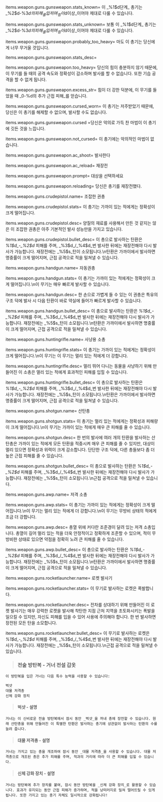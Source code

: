 items.weapon.guns.gunsweapon.stats_known=
이 _%1$d단계_ 총기는 _%2$d-%3$d의 피해_를 입히며 _힘이 %4$d이상_이어야 제대로 다룰 수 있습니다.

items.weapon.guns.gunsweapon.stats_unknown=
보통 이 _%1$d단계_ 총기는 _%2$d-%3$d의 피해_를 입히며 _힘이 %4$d이상_이어야 제대로 다룰 수 있습니다.

items.weapon.guns.gunsweapon.probably_too_heavy=
마도 이 총기는 당신에게 너무 무거울 것입니다.

items.weapon.guns.gunsweapon.stats_desc=

items.weapon.guns.gunsweapon.too_heavy=
당신의 힘이 충분하지 않기 때문에, 이 무기를 들 때의 공격 속도와 정확성이 감소하며 발사를 할 수 없습니다. 또한 기습 공격을 할 수 없게 됩니다.

items.weapon.guns.gunsweapon.excess_str=
힘이 더 강한 덕분에, 이 무기를 들었을 때 _0-%d의 추가 근접 피해_를 얻습니다.

items.weapon.guns.gunsweapon.cursed_worn=
이 총기는 저주받았기 때문에, 당신은 이 총기를 해제할 수 없으며, 발사할 수도 없습니다.

items.weapon.guns.gunsweapon.cursed
=당신은 악의로 가득 찬 마법이 이 총기에 깃든 것을 느낍니다.

items.weapon.guns.gunsweapon.not_cursed=
이 총기에는 악의적인 마법이 없습니다.

items.weapon.guns.gunsweapon.ac_shoot=
발사한다

items.weapon.guns.gunsweapon.ac_reload=
재장전

items.weapon.guns.gunsweapon.prompt=
대상을 선택하세요

items.weapon.guns.gunsweapon.reloading=
당신은 총기를 재장전했다.



items.weapon.guns.crudepistol.name=
조잡한 권총

items.weapon.guns.crudepistol.stats=
이 총기는 가까이 있는 적에게는 정확성이 크게 떨어집니다.

items.weapon.guns.crudepistol.desc=
양질의 재료를 사용해서 만든 것 같지는 않은 이 조잡한 권총은 아주 기본적인 발사 성능만을 가지고 있습니다.

items.weapon.guns.crudepistol.bullet_desc=
이 총으로 발사하는 탄환은 _%1$d_-_%2$d_ 피해를 주며, _%3$d_/_%4$d_번 발사한 뒤에는 재장전해야 다시 발사가 가능합니다. 재장전에는 _%5$s_턴이 소모됩니다.\n탄환은 가까이에서 발사하면 명중률이 크게 떨어지며, 근접 공격으로 적을 밀쳐낼 수 있습니다.



items.weapon.guns.handgun.name=
자동권총

items.weapon.guns.handgun.stats=
이 총기는 가까이 있는 적에게는 정확성이 크게 떨어집니다.\n이 무기는 매우 빠르게 발사할 수 있습니다.

items.weapon.guns.handgun.desc=
한 손으로 가볍게 들 수 있는 이 권총은 특유의 구조 덕에 발사 시 다음 탄환이 바로 약실에 들어가 빠르게 발사할 수 있습니다.

items.weapon.guns.handgun.bullet_desc=
이 총으로 발사하는 탄환은 _%1$d_-_%2$d_ 피해를 주며, _%3$d_/_%4$d_번 발사한 뒤에는 재장전해야 다시 발사가 가능합니다. 재장전에는 _%5$s_턴이 소모됩니다.\n탄환은 가까이에서 발사하면 명중률이 크게 떨어지며, 근접 공격으로 적을 밀쳐낼 수 있습니다.



items.weapon.guns.huntingrifle.name=
사냥용 소총

items.weapon.guns.huntingrifle.stats=
이 총기는 가까이 있는 적에게는 정확성이 크게 떨어집니다.\n이 무기는 이 무기는 멀리 있는 적에게 더 강합니다.

items.weapon.guns.huntingrifle.desc=
멀리 뛰어 다니는 동물을 사냥하기 위해 만들어진 이 소총은 멀리 있는 적에게 효과적인 피해를 입힐 수 있습니다.

items.weapon.guns.huntingrifle.bullet_desc=
이 총으로 발사하는 탄환은 _%1$d_-_%2$d_ 피해를 주며, _%3$d_/_%4$d_번 발사한 뒤에는 재장전해야 다시 발사가 가능합니다. 재장전에는 _%5$s_턴이 소모됩니다.\n탄환은 가까이에서 발사하면 명중률이 크게 떨어지며, 근접 공격으로 적을 밀쳐낼 수 있습니다.



items.weapon.guns.shotgun.name=
산탄총

items.weapon.guns.shotgun.stats=
이 총기는 멀리 있는 적에게는 정확성과 피해량이 크게 떨어집니다.\n이 무기는 가까이 있는 적에게 매우 큰 피해를 줄 수 있습니다.

items.weapon.guns.shotgun.desc=
한 번의 발사에 여러 개의 탄환을 발사하는 산탄총은 가까이 있는 적에게 모든 탄환을 적중시켜 매우 큰 피해를 줄 수 있지만, 대상이 멀리 있으면 정확성과 위력이 크게 감소합니다. 단단한 구조 덕에, 다른 총들보다 좀 더 높은 근접 피해를 줄 수 있습니다.

items.weapon.guns.shotgun.bullet_desc=
이 총으로 발사하는 탄환은 _%1$d_-_%2$d_ 피해를 주며, _%3$d_/_%4$d_번 발사한 뒤에는 재장전해야 다시 발사가 가능합니다. 재장전에는 _%5$s_턴이 소모됩니다.\n근접 공격으로 적을 밀쳐낼 수 있습니다.



items.weapon.guns.awp.name=
저격 소총

items.weapon.guns.awp.stats=
이 총기는 가까이 있는 적에게는 정확성이 크게 떨어집니다.\n이 무기는 멀리 있는 적에게 더 강합니다.\n이 무기는 무방비 상태의 적에게 조금 더 강합니다.

items.weapon.guns.awp.desc=
총열 위에 커다란 조준경이 달려 있는 저격 소총입니다. 총열이 길어 멀리 있는 적을 더욱 안정적이고 정확하게 조준할 수 있으며, 적이 무방비한 상태로 있으면 약점을 정확히 노려 큰 피해를 줄 수 있습니다.

items.weapon.guns.awp.bullet_desc=
이 총으로 발사하는 탄환은 _%1$d_-_%2$d_ 피해를 주며, _%3$d_/_%4$d_번 발사한 뒤에는 재장전해야 다시 발사가 가능합니다. 재장전에는 _%5$s_턴이 소모됩니다.\n탄환은 가까이에서 발사하면 명중률이 크게 떨어지며, 근접 공격으로 적을 밀쳐낼 수 있습니다.



items.weapon.guns.rocketlauncher.name=
로켓 발사기

items.weapon.guns.rocketlauncher.stats=
이 무기로 발사하는 로켓은 폭발합니다.

items.weapon.guns.rocketlauncher.desc=
전차를 상대하기 위해 만들어진 이 로켓 발사기는 매우 강력한 로켓을 발사해 착탄한 지점 근처 지역을 초토화시키는 폭발을 일으킬 수 있지만, 자신도 피해를 입을 수 있어 사용에 주의해야 합니다. 한 번 발사하면 장전된 모든 탄을 소모합니다.

items.weapon.guns.rocketlauncher.bullet_desc=
이 무기로 발사하는 로켓은 _%1$d_-_%2$d_ 피해를 주며, _%3$d_/_%4$d_번 발사한 뒤에는 재장전해야 다시 발사가 가능합니다. 재장전에는 _%5$s_턴이 소모됩니다.\n근접 공격으로 적을 밀쳐낼 수 있습니다.



> ### 전술 방탄복 - 거너 전설 갑옷

    이 방탄복을 입은 거너는 다음 특수 능력을 사용할 수 있습니다: 

    벅샷
    대물 저격총
    신체 강화 장치

> #### 벅샷 - 설명
    거너는 이 신비로운 전술 방탄복에서 잠시 동안 _벅샷_을 꺼내 총에 장전할 수 있습니다. 원래 산탄총을 위해 만들어진 이 특별한 탄환은 발사하는 총기에 상관없이 발사하는 탄환의 수를 늘려 줍니다.

> #### 대물 저격총 - 설명
    거너는 가지고 있는 총을 개조하여 잠시 동안 _대물 저격총_을 사용할 수 있습니다. 대물 저격총으로 개조된 총은 추가 피해를 주며, 적과의 거리에 따라 더 큰 피해를 입힐 수 있습니다.

> #### 신체 강화 장치 - 설명
    거너는 방탄복에 추가 장치를 붙여, 잠시 동안 방탄복을 _신체 강화 장치_로 활용할 수 있습니다. 효과가 유지되는 동안 근접 피해가 증가하며, 적을 낭떠러지로 밀쳐 떨어뜨릴 수 있게 됩니다. 또한 가지고 있는 총기 자체도 일시적으로 강화됩니다!